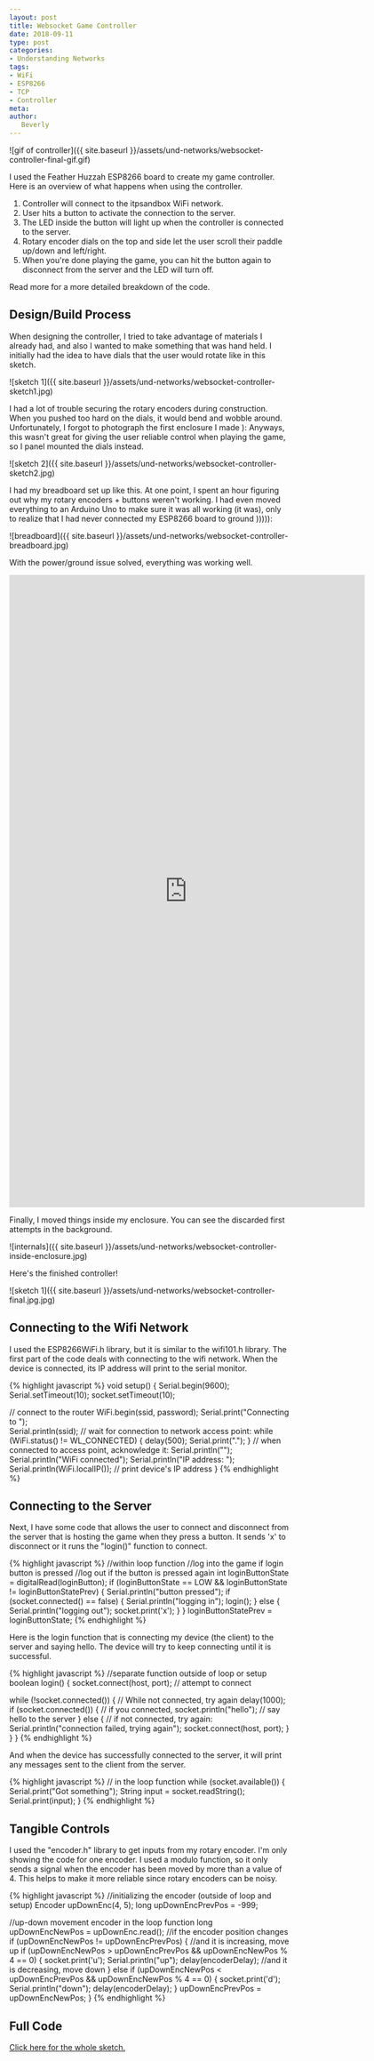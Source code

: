 ```yaml
---
layout: post
title: Websocket Game Controller
date: 2018-09-11
type: post
categories:
- Understanding Networks
tags:
- WiFi
- ESP8266
- TCP
- Controller
meta:
author:
   Beverly
---
```


![gif of controller]({{ site.baseurl }}/assets/und-networks/websocket-controller-final-gif.gif)

I used the Feather Huzzah ESP8266 board to create my game controller. Here is an overview of what happens when using the controller.

1. Controller will connect to the itpsandbox WiFi network.
2. User hits a button to activate the connection to the server.
3. The LED inside the button will light up when the controller is connected to the server.
4. Rotary encoder dials on the top and side let the user scroll their paddle up/down and left/right.
5. When you're done playing the game, you can hit the button again to disconnect from the server and the LED will turn off.

Read more for a more detailed breakdown of the code.

<!--more-->

## Design/Build Process

When designing the controller, I tried to take advantage of materials I already had, and also I wanted to make something that was hand held. I initially had the idea to have dials that the user would rotate like in this sketch.

![sketch 1]({{ site.baseurl }}/assets/und-networks/websocket-controller-sketch1.jpg)

I had a lot of trouble securing the rotary encoders during construction. When you pushed too hard on the dials, it would bend and wobble around. Unfortunately, I forgot to photograph the first enclosure I made ): Anyways, this wasn't great for giving the user reliable control when playing the game, so I panel mounted the dials instead.

![sketch 2]({{ site.baseurl }}/assets/und-networks/websocket-controller-sketch2.jpg)

I had my breadboard set up like this. At one point, I spent an hour figuring out why my rotary encoders + buttons weren't working. I had even moved everything to an Arduino Uno to make sure it was all working (it was), only to realize that I had never connected my ESP8266 board to ground ))))):

![breadboard]({{ site.baseurl }}/assets/und-networks/websocket-controller-breadboard.jpg)

With the power/ground issue solved, everything was working well.

<div class="responsive-container"><iframe src="https://player.vimeo.com/video/289219307" width="640" height="1138" frameborder="0" webkitallowfullscreen mozallowfullscreen allowfullscreen></iframe></div>

Finally, I moved things inside my enclosure. You can see the discarded first attempts in the background.

![internals]({{ site.baseurl }}/assets/und-networks/websocket-controller-inside-enclosure.jpg)

Here's the finished controller!

![sketch 1]({{ site.baseurl }}/assets/und-networks/websocket-controller-final.jpg.jpg)

## Connecting to the Wifi Network

I used the ESP8266WiFi.h library, but it is similar to the wifi101.h library. The first part of the code deals with connecting to the wifi network. When the device is connected, its IP address will print to the serial monitor.  

{% highlight javascript %}
void setup() {
  Serial.begin(9600);
  Serial.setTimeout(10);
  socket.setTimeout(10);

  // connect to the router
  WiFi.begin(ssid, password);
  Serial.print("Connecting to ");  
  Serial.println(ssid);
  // wait for connection to network access point:
  while (WiFi.status() != WL_CONNECTED) {
    delay(500);
    Serial.print(".");
  }
  // when connected to access point, acknowledge it:
  Serial.println("");
  Serial.println("WiFi connected");
  Serial.println("IP address: ");
  Serial.println(WiFi.localIP()); // print device's IP address
}
{% endhighlight %}

## Connecting to the Server

Next, I have some code that allows the user to connect and disconnect from the server that is hosting the game when they press a button. It sends 'x' to disconnect or it runs the "login()" function to connect.

{% highlight javascript %}
//within loop function
//log into the game if login button is pressed
//log out if the button is pressed again
 int loginButtonState = digitalRead(loginButton);
 if (loginButtonState == LOW && loginButtonState != loginButtonStatePrev) {
   Serial.println("button pressed");
   if (socket.connected() == false) {
     Serial.println("logging in");
     login();
   } else {
     Serial.println("logging out");
     socket.print('x');
   }
 }
 loginButtonStatePrev = loginButtonState;
{% endhighlight %}

Here is the login function that is connecting my device (the client) to the server and saying hello. The device will try to keep connecting until it is successful.

{% highlight javascript %}
//separate function outside of loop or setup
boolean login() {
  socket.connect(host, port);   // attempt to connect

  while (!socket.connected()) { // While not connected, try again
    delay(1000);
    if (socket.connected()) {   // if you connected,
      socket.println("hello");  // say hello to the server
    } else {
      // if not connected, try again:
      Serial.println("connection failed, trying again");
      socket.connect(host, port);
    }
  }
}
{% endhighlight %}

And when the device has successfully connected to the server, it will print any messages sent to the client from the server.

{% highlight javascript %}
// in the loop function
  while (socket.available()) {
    Serial.print("Got something");
    String input = socket.readString();
    Serial.print(input);
  }
{% endhighlight %}

## Tangible Controls

I used the "encoder.h" library to get inputs from my rotary encoder. I'm only showing the code for one encoder. I used a modulo function, so it only sends a signal when the encoder has been moved by more than a value of 4. This helps to make it more reliable since rotary encoders can be noisy.

{% highlight javascript %}
//initializing the encoder (outside of loop and setup)
Encoder upDownEnc(4, 5);
long upDownEncPrevPos = -999;

//up-down movement encoder in the loop function
  long upDownEncNewPos = upDownEnc.read();
  //if the encoder position changes
  if (upDownEncNewPos != upDownEncPrevPos) {
    //and it is increasing, move up
    if (upDownEncNewPos > upDownEncPrevPos && upDownEncNewPos % 4 == 0) {
      socket.print('u');
      Serial.println("up");
      delay(encoderDelay);
      //and it is decreasing, move down
    } else if (upDownEncNewPos < upDownEncPrevPos && upDownEncNewPos % 4 == 0) {
      socket.print('d');
      Serial.println("down");
      delay(encoderDelay);
    }
    upDownEncPrevPos = upDownEncNewPos;
  }
{% endhighlight %}

## Full Code

[Click here for the whole sketch.](https://gist.github.com/bevchou/1aedf7938a7c4e9e1da9b3281ab188dd)
